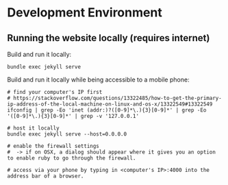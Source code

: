 # Development Environment

## Running the website locally (requires internet)

Build and run it locally:
```shell
bundle exec jekyll serve 
```

Build and run it locally while being accessible to a mobile phone:
```shell
# find your computer's IP first
# https://stackoverflow.com/questions/13322485/how-to-get-the-primary-ip-address-of-the-local-machine-on-linux-and-os-x/13322549#13322549
ifconfig | grep -Eo 'inet (addr:)?([0-9]*\.){3}[0-9]*' | grep -Eo '([0-9]*\.){3}[0-9]*' | grep -v '127.0.0.1'

# host it locally
bundle exec jekyll serve --host=0.0.0.0

# enable the firewall settings
#  -> if on OSX, a dialog should appear where it gives you an option to enable ruby to go through the firewall.

# access via your phone by typing in <computer's IP>:4000 into the address bar of a browser.
```

